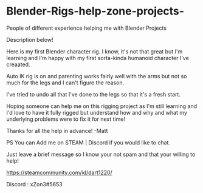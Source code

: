 # Blender-Rigs-help-zone-projects-

People of different experience helping me with Blender Projects

Description below!

Here is my first Blender character rig. I know, it's not that great but I'm learning and I'm happy with my first sorta-kinda humanoid character I've creaated.

Auto IK rig is on and parenting works fairly well with the arms but not so much for the legs and I can't figure the reason. 

I've tried to undo all that I've done to the legs so that it's a fresh start.

Hoping someone can help me on this rigging project as I'm still learning and I'd love to have it 
fully rigged but understand how and why and what my underlying problems were to fix it for next time!

Thanks for all the help in advance!
-Matt

PS
You can Add me on STEAM | Discord if you would like to chat.

Just leave a brief message so I know your not spam and that your willing to help!

https://steamcommunity.com/id/dart1220/

Discord : xZon3#5653



